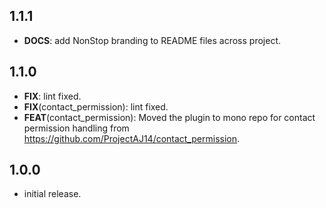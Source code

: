 ## 1.1.1

 - **DOCS**: add NonStop branding to README files across project.

## 1.1.0

 - **FIX**: lint fixed.
 - **FIX**(contact_permission): lint fixed.
 - **FEAT**(contact_permission): Moved the plugin to mono repo for contact permission handling from https://github.com/ProjectAJ14/contact_permission.

## 1.0.0

* initial release.
